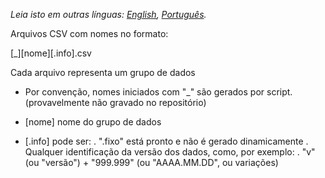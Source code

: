 *Leia isto em outras línguas: [English](README.md), [Português](README.pt_BR.md).*

Arquivos CSV com nomes no formato:

  [_][nome][.info].csv

Cada arquivo representa um grupo de dados

- Por convenção, nomes iniciados com "_" são gerados por script.
  (provavelmente não gravado no repositório)

- [nome] nome do grupo de dados

- [.info] pode ser:
  . ".fixo" está pronto e não é gerado dinamicamente
  . Qualquer identificação da versão dos dados, como, por exemplo:
    . "v" (ou "versão") + "999.999" (ou "AAAA.MM.DD", ou variações)
